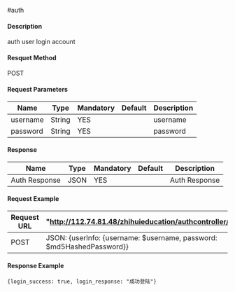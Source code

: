 #auth 
#### Description
auth user login account
#### Resquet Method
POST
#### Request Parameters

| Name | Type | Mandatory | Default | Description |
| -- | -- | -- | -- | -- |
| username | String | YES |  | username |
| password    | String | YES |  | password |


#### Response
| Name | Type | Mandatory | Default | Description |
| -- | -- | -- | -- | -- |
| Auth Response | JSON | YES| | Auth Response |


#### Request Example

|Request URL | "http://112.74.81.48/zhihuieducation/authcontroller/auth" |
| --| -- |
| POST| JSON: {userInfo: {username: $username, password: $md5HashedPassword}}|

#### Response Example

```
{login_success: true, login_response: "成功登陆"}
```




